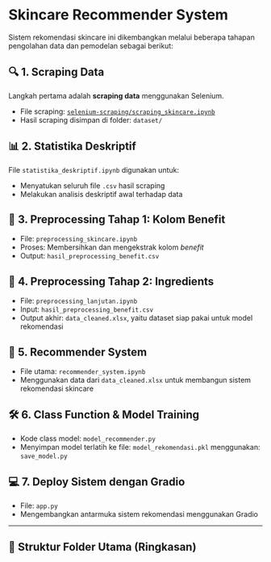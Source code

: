# Skincare Recommender System

Sistem rekomendasi skincare ini dikembangkan melalui beberapa tahapan pengolahan data dan pemodelan sebagai berikut:

## 🔍 1. Scraping Data
Langkah pertama adalah **scraping data** menggunakan Selenium.  
- File scraping: [`selenium-scraping/scraping_skincare.ipynb`](selenium-scraping/scraping_skincare.ipynb)
- Hasil scraping disimpan di folder: `dataset/`

## 📊 2. Statistika Deskriptif
File `statistika_deskriptif.ipynb` digunakan untuk:
- Menyatukan seluruh file `.csv` hasil scraping
- Melakukan analisis deskriptif awal terhadap data

## 🧼 3. Preprocessing Tahap 1: Kolom Benefit
- File: `preprocessing_skincare.ipynb`
- Proses: Membersihkan dan mengekstrak kolom *benefit*
- Output: `hasil_preprocessing_benefit.csv`

## 🧪 4. Preprocessing Tahap 2: Ingredients
- File: `preprocessing_lanjutan.ipynb`
- Input: `hasil_preprocessing_benefit.csv`
- Output akhir: `data_cleaned.xlsx`, yaitu dataset siap pakai untuk model rekomendasi

## 🤖 5. Recommender System
- File utama: `recommender_system.ipynb`
- Menggunakan data dari `data_cleaned.xlsx` untuk membangun sistem rekomendasi skincare

## 🛠 6. Class Function & Model Training
- Kode class model: `model_recommender.py`
- Menyimpan model terlatih ke file: `model_rekomendasi.pkl` menggunakan: `save_model.py`

## 💻 7. Deploy Sistem dengan Gradio
- File: `app.py`
- Mengembangkan antarmuka sistem rekomendasi menggunakan Gradio

---

## 📁 Struktur Folder Utama (Ringkasan)
